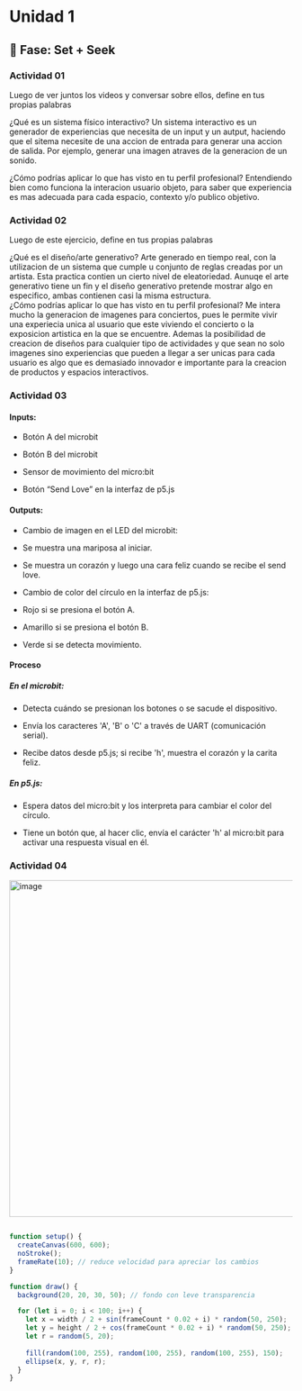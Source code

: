# Unidad 1

## 🔎 Fase: Set + Seek

### Actividad 01

Luego de ver juntos los videos y conversar sobre ellos, define en tus propias palabras

¿Qué es un sistema físico interactivo?
Un sistema interactivo es un generador de experiencias que necesita de un input y un autput, haciendo que el sitema necesite de una accion de entrada para generar una accion de salida. Por ejemplo, generar una imagen atraves de la generacion de un sonido.

¿Cómo podrías aplicar lo que has visto en tu perfil profesional?
Entendiendo bien como funciona la interacion usuario objeto, para saber que experiencia es mas adecuada para cada espacio, contexto y/o publico objetivo.

### Actividad 02

Luego de este ejercicio, define en tus propias palabras

¿Qué es el diseño/arte generativo?
Arte generado en tiempo real, con la utilizacion de un sistema que cumple u conjunto de reglas creadas por un artista. Esta practica contien un cierto nivel de eleatoriedad. Aunuqe el arte generativo tiene un fin y el diseño generativo pretende mostrar algo en especifico, ambas contienen casi la misma estructura.  
¿Cómo podrías aplicar lo que has visto en tu perfil profesional?
Me intera mucho la generacion de imagenes para conciertos, pues le permite vivir una experiecia unica al usuario que este viviendo el concierto o la exposicion artistica en la que se encuentre. Ademas la posibilidad de creacion de diseños para cualquier tipo de actividades y que sean no solo imagenes sino experiencias que pueden a llegar a ser unicas para cada usuario es algo que es demasiado innovador e importante para la creacion de productos y espacios interactivos.

### Actividad 03

#### Inputs:

- Botón A del microbit

- Botón B del microbit

- Sensor de movimiento del micro:bit

- Botón “Send Love” en la interfaz de p5.js

#### Outputs:

- Cambio de imagen en el LED del microbit:

- Se muestra una mariposa al iniciar.

- Se muestra un corazón y luego una cara feliz cuando se recibe el send love.

- Cambio de color del círculo en la interfaz de p5.js:

- Rojo si se presiona el botón A.

- Amarillo si se presiona el botón B.

- Verde si se detecta movimiento.

#### Proceso

##### En el microbit:

- Detecta cuándo se presionan los botones o se sacude el dispositivo.

- Envía los caracteres 'A', 'B' o 'C' a través de UART (comunicación serial).

- Recibe datos desde p5.js; si recibe 'h', muestra el corazón y la carita feliz.

##### En p5.js:

- Espera datos del micro:bit y los interpreta para cambiar el color del círculo.

- Tiene un botón que, al hacer clic, envía el carácter 'h' al micro:bit para activar una respuesta visual en él.

### Actividad 04

<img width="599" height="598" alt="image" src="https://github.com/user-attachments/assets/70324bee-a4c2-4a5a-9058-3f3d73c38b7e" />

```javascript

function setup() {
  createCanvas(600, 600);
  noStroke();
  frameRate(10); // reduce velocidad para apreciar los cambios
}

function draw() {
  background(20, 20, 30, 50); // fondo con leve transparencia

  for (let i = 0; i < 100; i++) {
    let x = width / 2 + sin(frameCount * 0.02 + i) * random(50, 250);
    let y = height / 2 + cos(frameCount * 0.02 + i) * random(50, 250);
    let r = random(5, 20);
    
    fill(random(100, 255), random(100, 255), random(100, 255), 150);
    ellipse(x, y, r, r);
  }
}
```


